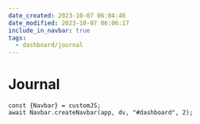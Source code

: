 ```yaml
---
date_created: 2023-10-07 06:04:48
date_modified: 2023-10-07 06:06:17
include_in_navbar: true
tags:
  - dashboard/journal
---
```

# Journal

```dataviewjs
const {Navbar} = customJS;
await Navbar.createNavbar(app, dv, "#dashboard", 2); 
```
